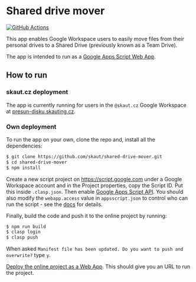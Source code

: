# Shared drive mover
[![GitHub Actions](https://github.com/skaut/shared-drive-mover/workflows/CI/badge.svg)](https://github.com/skaut/shared-drive-mover/actions)

This app enables Google Workspace users to easily move files from their personal drives to a Shared Drive (previously known as a Team Drive).

The app is intended to run as a [Google Apps Script Web App](https://developers.google.com/apps-script/guides/web).

## How to run

### skaut.cz deployment

The app is currently running for users in the `@skaut.cz` Google Workspace at [presun-disku.skauting.cz](https://presun-disku.skauting.cz).

### Own deployment

To run the app on your own, clone the repo and, install all the dependencies:

```sh
$ git clone https://github.com/skaut/shared-drive-mover.git
$ cd shared-drive-mover 
$ npm install
```

Create a new script project on https://script.google.com under a Google Workspace account and in the Project properties, copy the Script ID. Put this inside `.clasp.json`. Then enable [Google Apps Script API](https://script.google.com/home/usersettings). You should also modify the `webapp.access` value in `appsscript.json` to control who can run the script - see the [docs](https://developers.google.com/apps-script/manifest/web-app-api-executable#webapp) for details.

Finally, build the code and push it to the online project by running:

```sh
$ npm run build
$ clasp login
$ clasp push
```

When asked `Manifest file has been updated. Do you want to push and overwrite?` type `y`.

[Deploy the online project as a Web App](https://developers.google.com/apps-script/guides/web#deploying_a_script_as_a_web_app). This should give you an URL to run the project.
